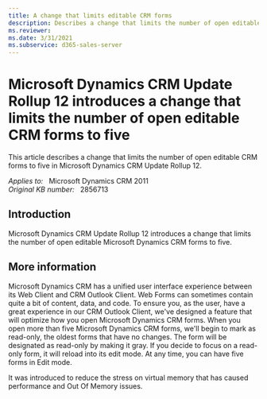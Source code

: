 ```yaml
---
title: A change that limits editable CRM forms
description: Describes a change that limits the number of open editable CRM forms to five in Microsoft Dynamics CRM Update Rollup 12.
ms.reviewer: 
ms.date: 3/31/2021
ms.subservice: d365-sales-server
---
```

# Microsoft Dynamics CRM Update Rollup 12 introduces a change that limits the number of open editable CRM forms to five

This article describes a change that limits the number of open editable CRM forms to five in Microsoft Dynamics CRM Update Rollup 12.

_Applies to:_ &nbsp; Microsoft Dynamics CRM 2011  
_Original KB number:_ &nbsp; 2856713

## Introduction

Microsoft Dynamics CRM Update Rollup 12 introduces a change that limits the number of open editable Microsoft Dynamics CRM forms to five.

## More information

Microsoft Dynamics CRM has a unified user interface experience between its Web Client and CRM Outlook Client. Web Forms can sometimes contain quite a bit of content, data, and code. To ensure you, as the user, have a great experience in our CRM Outlook Client, we've designed a feature that will optimize how you open Microsoft Dynamics CRM forms. When you open more than five Microsoft Dynamics CRM forms, we'll begin to mark as read-only, the oldest forms that have no changes. The form will be designated as read-only by making it gray. If you decide to focus on a read-only form, it will reload into its edit mode. At any time, you can have five forms in Edit mode.

It was introduced to reduce the stress on virtual memory that has caused performance and Out Of Memory issues.
